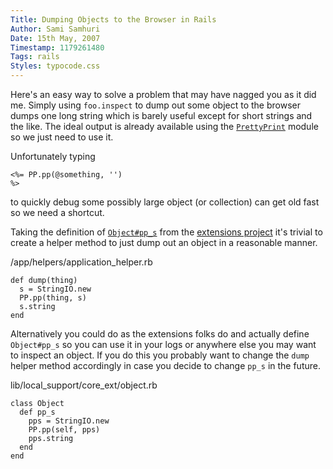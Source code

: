 ```yaml
---
Title: Dumping Objects to the Browser in Rails
Author: Sami Samhuri
Date: 15th May, 2007
Timestamp: 1179261480
Tags: rails
Styles: typocode.css
---
```


Here's an easy way to solve a problem that may have nagged you as it did me. Simply using <code>foo.inspect</code> to dump out some object to the browser dumps one long string which is barely useful except for short strings and the like. The ideal output is already available using the <a href="http://www.ruby-doc.org/stdlib/libdoc/prettyprint/rdoc/index.html"><code>PrettyPrint</code></a> module so we just need to use it.


Unfortunately typing <code><pre><%= PP.pp(@something, '') %></pre></code> to quickly debug some possibly large object (or collection) can get old fast so we need a shortcut.


Taking the definition of <a href="http://extensions.rubyforge.org/rdoc/classes/Object.html#M000020"><code>Object#pp_s</code></a> from the <a href="http://extensions.rubyforge.org/rdoc/">extensions project</a> it's trivial to create a helper method to just dump out an object in a reasonable manner.


<div class="typocode"><div class="codetitle">/app/helpers/application_helper.rb</div><pre><code class="typocode_ruby "><span class="keyword">def </span><span class="method">dump</span><span class="punct">(</span><span class="ident">thing</span><span class="punct">)</span>
  <span class="ident">s</span> <span class="punct">=</span> <span class="constant">StringIO</span><span class="punct">.</span><span class="ident">new</span>
  <span class="constant">PP</span><span class="punct">.</span><span class="ident">pp</span><span class="punct">(</span><span class="ident">thing</span><span class="punct">,</span> <span class="ident">s</span><span class="punct">)</span>
  <span class="ident">s</span><span class="punct">.</span><span class="ident">string</span>
<span class="keyword">end</span></code></pre></div>

Alternatively you could do as the extensions folks do and actually define <code>Object#pp_s</code> so you can use it in your logs or anywhere else you may want to inspect an object. If you do this you probably want to change the <code>dump</code> helper method accordingly in case you decide to change <code>pp_s</code> in the future.


<div class="typocode"><div class="codetitle">lib/local_support/core_ext/object.rb</div><pre><code class="typocode_ruby "><span class="keyword">class </span><span class="class">Object</span>
  <span class="keyword">def </span><span class="method">pp_s</span>
    <span class="ident">pps</span> <span class="punct">=</span> <span class="constant">StringIO</span><span class="punct">.</span><span class="ident">new</span>
    <span class="constant">PP</span><span class="punct">.</span><span class="ident">pp</span><span class="punct">(</span><span class="constant">self</span><span class="punct">,</span> <span class="ident">pps</span><span class="punct">)</span>
    <span class="ident">pps</span><span class="punct">.</span><span class="ident">string</span>
  <span class="keyword">end</span>
<span class="keyword">end</span></code></pre></div>


